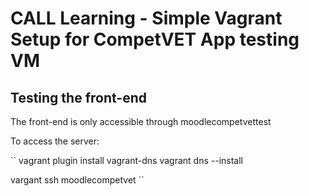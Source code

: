# CALL Learning - Simple Vagrant Setup for CompetVET App testing VM

## Testing the front-end

The front-end is only accessible through moodlecompetvettest

To access the server:

``
vagrant plugin install vagrant-dns
vagrant dns --install

vargant ssh moodlecompetvet
``
